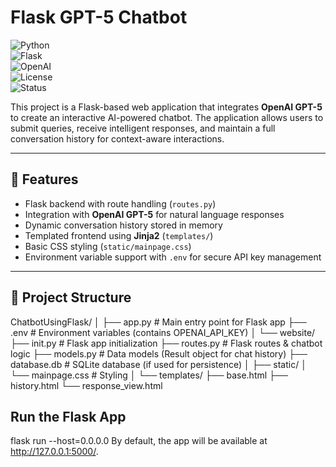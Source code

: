 # Flask GPT-5 Chatbot  
![Python](https://img.shields.io/badge/python-3.9%2B-blue.svg)  
![Flask](https://img.shields.io/badge/flask-2.0+-black.svg)  
![OpenAI](https://img.shields.io/badge/OpenAI-GPT--5-412991.svg)  
![License](https://img.shields.io/badge/license-MIT-green.svg)  
![Status](https://img.shields.io/badge/status-active-success.svg)  

This project is a Flask-based web application that integrates **OpenAI GPT-5** to create an interactive AI-powered chatbot. The application allows users to submit queries, receive intelligent responses, and maintain a full conversation history for context-aware interactions.  

---

## 🚀 Features  
- Flask backend with route handling (`routes.py`)  
- Integration with **OpenAI GPT-5** for natural language responses  
- Dynamic conversation history stored in memory  
- Templated frontend using **Jinja2** (`templates/`)  
- Basic CSS styling (`static/mainpage.css`)  
- Environment variable support with `.env` for secure API key management  

---

## 📂 Project Structure  
ChatbotUsingFlask/
│
├── app.py # Main entry point for Flask app
├── .env # Environment variables (contains OPENAI_API_KEY)
│
└── website/
├── init.py # Flask app initialization
├── routes.py # Flask routes & chatbot logic
├── models.py # Data models (Result object for chat history)
├── database.db # SQLite database (if used for persistence)
│
├── static/
│ └── mainpage.css # Styling
│
└── templates/
├── base.html
├── history.html
└── response_view.html



## Run the Flask App
flask run --host=0.0.0.0
By default, the app will be available at http://127.0.0.1:5000/.
